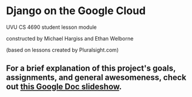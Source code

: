 Django on the Google Cloud
==========================

UVU CS 4690 student lesson module

constructed by Michael Hargiss and Ethan Welborne

(based on lessons created by Pluralsight.com)

For a brief explanation of this project's goals, assignments, and general awesomeness, check out <a href='https://docs.google.com/presentation/d/1bopbNtcZ1RRC72WMG2beCFH4CU2pYYTIlBJ5_EMBMHE/pub?start=true&loop=false&delayms=10000' title='Google Doc slideshow' target='_blank'>this Google Doc slideshow</a>.
--------------------------